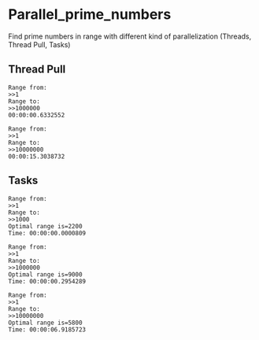 # Parallel_prime_numbers
Find prime numbers in range with different kind of parallelization (Threads, Thread Pull, Tasks)
## Thread Pull
```
Range from:
>>1
Range to:
>>1000000
00:00:00.6332552
```
```
Range from:
>>1
Range to:
>>10000000
00:00:15.3038732
```

## Tasks
```
Range from:
>>1
Range to:
>>1000
Optimal range is=2200
Time: 00:00:00.0000809
```
```
Range from:
>>1
Range to:
>>1000000
Optimal range is=9000
Time: 00:00:00.2954289
```
```
Range from:
>>1
Range to:
>>10000000
Optimal range is=5800
Time: 00:00:06.9185723
```
